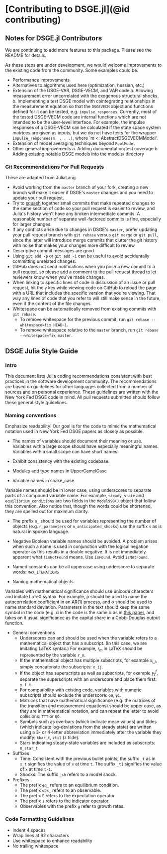 # [Contributing to DSGE.jl](@id contributing)

## Notes for DSGE.jl Contributors
We are continuing to add more features to this package. Please see the README
for details.

As these steps are under development, we would welcome improvements to
the existing code from the community. Some examples could be:
- Performance improvements
- Alternatives to algorithms used here (optimization, hessian, etc.)
- Extension of the DSGE-VAR, DSGE-VECM, and VAR code
  a. Allowing measurement error uncorrelated with the exogenous structural shocks.
  b. Implementing a test DSGE model with cointegrating relationships in the
     measurement equation so that the `DSGEVECM` object and functions defined
     for it can be tested, e.g. `impulse_responses`. Currently, most of the tested
     DSGE-VECM code are internal functions which are not intended to be the
     user-level interface. For example, the impulse responses of a DSGE-VECM
     can be calculated if the state space system matrices are given as inputs, but we do
     not have tests for the wrapper `impulse_responses(m, . . .)`, where
     `m <: AbstractDSGEVECMModel'.
- Extension of model averaging techniques beyond `PoolModel`
- Other general improvements
  a. Adding documentation/test coverage
  b. Adding existing notable DSGE models into the models/ directory


### Git Recommendations For Pull Requests
These are adapted from JuliaLang.

 - Avoid working from the `master` branch of your fork, creating a new branch
   will make it easier if DSGE's `master` changes and you need to update your
   pull request.
 - Try to
   [squash](http://gitready.com/advanced/2009/02/10/squashing-commits-with-rebase.html)
   together small commits that make repeated changes to the same section of
   code so your pull request is easier to review, and Julia's history won't
   have any broken intermediate commits. A reasonable number of separate
   well-factored commits is fine, especially for larger changes.
 - If any conflicts arise due to changes in DSGE's `master`, prefer updating
   your pull request branch with `git rebase` versus `git merge` or `git pull`,
   since the latter will introduce merge commits that clutter the git history
   with noise that makes your changes more difficult to review.
 - Descriptive commit messages are good.
 - Using `git add -p` or `git add -i` can be useful to avoid accidentally
   committing unrelated changes.
 - GitHub does not send notifications when you push a new commit to a pull
   request, so please add a comment to the pull request thread to let reviewers
   know when you've made changes.
 - When linking to specific lines of code in discussion of an issue or pull
   request, hit the `y` key while viewing code on GitHub to reload the page
   with a URL that includes the specific version that you're viewing. That way
   any lines of code that you refer to will still make sense in the future,
   even if the content of the file changes.
 - Whitespace can be automatically removed from existing commits with `git rebase`.
   - To remove whitespace for the previous commit, run
     `git rebase --whitespace=fix HEAD~1`.
   - To remove whitespace relative to the `master` branch, run
     `git rebase --whitespace=fix master`.

## DSGE Julia Style Guide

### Intro

This document lists Julia coding recommendations consistent with best practices
in the software development community. The recommendations are based on
guidelines for other languages collected from a number of sources and on
personal experience. These guidelines are written with the New York Fed DSGE
code in mind. All pull requests submitted should follow these general style
guidelines.

### Naming conventions

Emphasize readability! Our goal is for the code to mimic the mathematical
notation used in New York Fed DSGE papers as closely as possible.

- The names of variables should document their meaning or
use. Variables with a large scope should have especially meaningful
names. Variables with a small scope can have short names.

- Exhibit consistency with the existing codebase.

- Modules and type names in UpperCamelCase

- Variable names in snake_case.

Variable names should be in lower case, using underscores to
separate parts of a compound variable name. For example,
`steady_state` and `equilibrium_conditions` are two fields in the
`Model990()` object that follow this convention. Also notice that,
though the words could be shortened, they are spelled out for maximum
clarity.

- The prefix `n_` should be used for variables representing the
number of objects (e.g. `n_parameters` or `n_anticipated_shocks`)
use the suffix `s` as is natural in spoken language.

- Negative Boolean variable names should be avoided. A problem arises
when such a name is used in conjunction with the logical negation
operator as this results in a double negative. It is not immediately
apparent what `!isNotFound` means.  Use `isFound`. Avoid `isNotFound`.

- Named constants can be all uppercase using underscore to separate words:
`MAX_ITERATIONS`

- Naming mathematical objects

Variables with mathematical significance should use
unicode characters and imitate LaTeX syntax.  For example, ρ should be used to
name the autocorrelation coefficient in an AR(1) process, and σ should be used
to name standard deviation. Parameters in the text should keep the same
symbol in the code (e.g. α in the code is the same α as in [this
paper](http://www.newyorkfed.org/research/staff_reports/sr647.html),
and takes on it usual significance as the capital share in a
Cobb-Douglas output function.

- General conventions
  - Underscores can and should be used when the variable refers to a
    mathematical object that has a subscript. (In this case, we are
    imitating LaTeX syntax.) For example, $r_m$ in LaTeX should be
    represented by the variable `r_m`.
  - If the mathematical object has multiple subscripts, for example $x_{i,j}$,
    simply concatenate the subscripts: `x_ij`.
  - If the object has superscripts as well as subscripts, for example
    $y^f_t$, separate the superscripts with an underscore and place them
    first: `y_f_t`.
  - For compatibility with existing code, variables with numeric subscripts
    should exclude the underscore: `G0`, `ψ1`.
  - Matrices that have mathematical significance (e.g. the matrices of the
    transition and measurement equations) should be upper case, as they are
    in mathematical notation, and can repeat the letter to avoid collisions:
    `TTT` or `QQ`.
  - Symbols such as overbars (which indicate mean values) and  tildes (which indicate
    log-deviations from the steady state) are written using a 3- or
    4-letter abbreviation immediately after the variable they modify:
    `kbar_t`, `ztil` (z tilde).
  - Stars indicating steady-state variables are included as
    subscripts: `π_star_t`
- Suffixes
  - Time: Consistent with the previous bullet points, the suffix `_t` as in
    `x_t` signifies the value of `x` at time `t`. The suffix `_t1`
    signifies the value of `x` at time `t-1`.
  - Shocks: The suffix `_sh` refers to a model shock.
- Prefixes
  - The prefix `eq_` refers to an equilibrium condition.
  - The prefix `obs_` refers to an observable.
  - The prefix `E` refers to the expectation operator.
  - The prefix `I` refers to the indicator operator.
  - Observables with the prefix `g` refer to growth rates.

### Code Formatting Guidelines

- Indent 4 spaces
- Wrap lines at 92 characters
- Use whitespace to enhance readability
- No trailing whitespace
